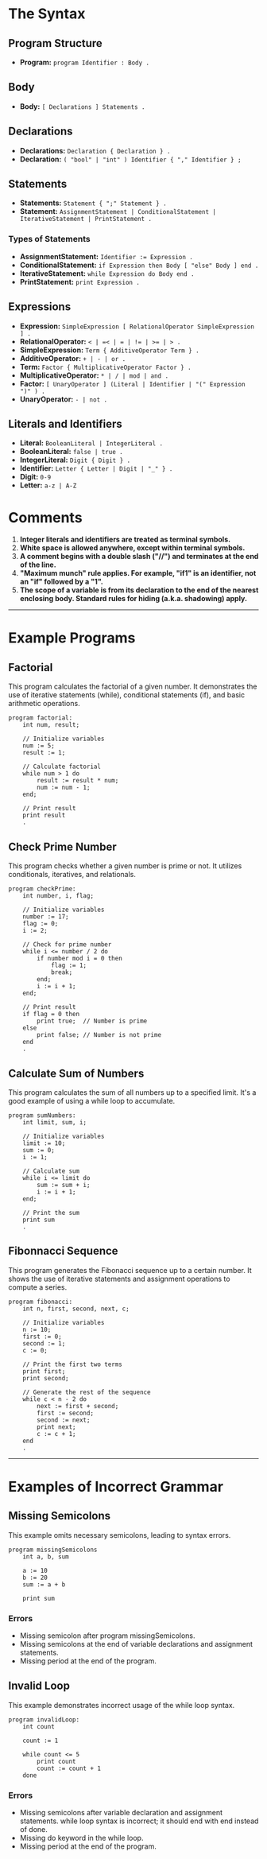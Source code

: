 
# The Syntax

## Program Structure
- **Program:** `program Identifier : Body .`

## Body
- **Body:** `[ Declarations ] Statements .`

## Declarations
- **Declarations:** `Declaration { Declaration } .`
- **Declaration:** `( "bool" | "int" ) Identifier { "," Identifier } ;`

## Statements
- **Statements:** `Statement { ";" Statement } .`
- **Statement:** `AssignmentStatement | ConditionalStatement | IterativeStatement | PrintStatement .`

### Types of Statements
- **AssignmentStatement:** `Identifier := Expression .`
- **ConditionalStatement:** `if Expression then Body [ "else" Body ] end .`
- **IterativeStatement:** `while Expression do Body end .`
- **PrintStatement:** `print Expression .`

## Expressions
- **Expression:** `SimpleExpression [ RelationalOperator SimpleExpression ] .`
- **RelationalOperator:** `< | =< | = | != | >= | > .`
- **SimpleExpression:** `Term { AdditiveOperator Term } .`
- **AdditiveOperator:** `+ | - | or .`
- **Term:** `Factor { MultiplicativeOperator Factor } .`
- **MultiplicativeOperator:** `* | / | mod | and .`
- **Factor:** `[ UnaryOperator ] (Literal | Identifier | "(" Expression ")" ) .`
- **UnaryOperator:** `- | not .`

## Literals and Identifiers
- **Literal:** `BooleanLiteral | IntegerLiteral .`
- **BooleanLiteral:** `false | true .`
- **IntegerLiteral:** `Digit { Digit } .`
- **Identifier:** `Letter { Letter | Digit | "_" } .`
- **Digit:** `0-9`
- **Letter:** `a-z | A-Z`

# Comments

1. **Integer literals and identifiers are treated as terminal symbols.**
2. **White space is allowed anywhere, except within terminal symbols.**
3. **A comment begins with a double slash ("//") and terminates at the end of the line.**
4. **"Maximum munch" rule applies. For example, "if1" is an identifier, not an "if" followed by a "1".**
5. **The scope of a variable is from its declaration to the end of the nearest enclosing body. Standard rules for hiding (a.k.a. shadowing) apply.**

---

# Example Programs

## Factorial
This program calculates the factorial of a given number. It demonstrates the use of iterative statements (while), conditional statements (if), and basic arithmetic operations.
```
program factorial:
    int num, result;

    // Initialize variables
    num := 5;
    result := 1;

    // Calculate factorial
    while num > 1 do
        result := result * num;
        num := num - 1;
    end;

    // Print result
    print result
    .
```

## Check Prime Number
This program checks whether a given number is prime or not. It utilizes conditionals, iteratives, and relationals.
```
program checkPrime:
    int number, i, flag;

    // Initialize variables
    number := 17;
    flag := 0;
    i := 2;

    // Check for prime number
    while i <= number / 2 do
        if number mod i = 0 then
            flag := 1;
            break;
        end;
        i := i + 1;
    end;

    // Print result
    if flag = 0 then
        print true;  // Number is prime
    else
        print false; // Number is not prime
    end
    .
```

## Calculate Sum of Numbers
This program calculates the sum of all numbers up to a specified limit. It's a good example of using a while loop to accumulate.

```
program sumNumbers:
    int limit, sum, i;

    // Initialize variables
    limit := 10;
    sum := 0;
    i := 1;

    // Calculate sum
    while i <= limit do
        sum := sum + i;
        i := i + 1;
    end;

    // Print the sum
    print sum
    .
```

## Fibonnacci Sequence
This program generates the Fibonacci sequence up to a certain number. It shows the use of iterative statements and assignment operations to compute a series.

```
program fibonacci:
    int n, first, second, next, c;

    // Initialize variables
    n := 10;
    first := 0;
    second := 1;
    c := 0;

    // Print the first two terms
    print first;
    print second;

    // Generate the rest of the sequence
    while c < n - 2 do
        next := first + second;
        first := second;
        second := next;
        print next;
        c := c + 1;
    end
    .
```

---

# Examples of Incorrect Grammar

## Missing Semicolons
This example omits necessary semicolons, leading to syntax errors.
```
program missingSemicolons
    int a, b, sum

    a := 10
    b := 20
    sum := a + b

    print sum
```

### Errors

- Missing semicolon after program missingSemicolons.
- Missing semicolons at the end of variable declarations and assignment statements.
- Missing period at the end of the program.

## Invalid Loop
This example demonstrates incorrect usage of the while loop syntax.
```
program invalidLoop:
    int count

    count := 1

    while count <= 5
        print count
        count := count + 1
    done
```

### Errors

- Missing semicolons after variable declaration and assignment statements.
while loop syntax is incorrect; it should end with end instead of done.
- Missing do keyword in the while loop.
- Missing period at the end of the program.
